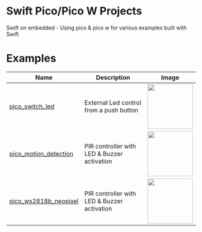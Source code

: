 # Swift Pico/Pico W Projects
 Swift on embedded - Using pico & pico w for various examples built with Swift

# Examples

 | Name  | Description | Image |
| ------------- | ------------- | ------------- |
| [pico_switch_led](https://github.com/sayantanme/swift-on-embedded/tree/main/pico_switch_led)  | External Led control from a push button  | <img src="https://github.com/sayantanme/swift-on-embedded/assets/5054420/620bdaca-8533-4720-8122-c55865cb6742" width = "120"> |
| [pico_motion_detection](https://github.com/sayantanme/swift-on-embedded-experiments/tree/main/pico_motion_detection) | PIR controller with LED & Buzzer activation | <img src="https://github.com/user-attachments/assets/36a9f233-5fd0-42ea-8020-dd6e2ece1eca" width = "120"> |
| [pico_ws2818b_neopixel](https://github.com/sayantanme/swift-on-embedded-experiments/tree/main/pico_ws2818b_neopixel) | PIR controller with LED & Buzzer activation | <img src="https://github.com/user-attachments/assets/36a9f233-5fd0-42ea-8020-dd6e2ece1eca" width = "120"> |
